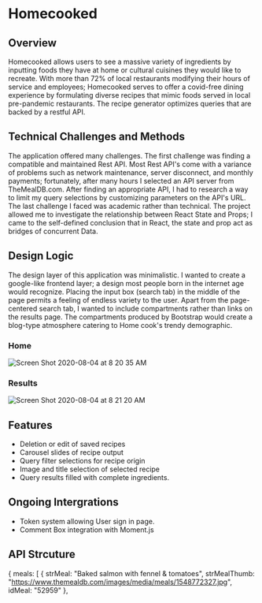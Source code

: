 # Homecooked

## Overview
Homecooked allows users to see a massive variety of ingredients by inputting foods they have at home or cultural cuisines they would like to recreate. With more than 72% of local restaurants modifying their hours of service and employees; Homecooked serves to offer a covid-free dining experience by formulating diverse recipes that mimic foods served in local pre-pandemic restaurants. The recipe generator optimizes queries that are backed by a restful API. 
## Technical Challenges and Methods
The application offered many challenges. The first challenge was finding a compatible and maintained Rest API. Most Rest API's come with a variance of problems such as network maintenance, server disconnect, and monthly payments; fortunately, after many hours I selected an API server from TheMealDB.com. After finding an appropriate API, I had to research a way to limit my query selections by customizing parameters on the API's URL. The last challenge I faced was academic rather than technical. The project allowed me to investigate the relationship between React State and Props; I came to the self-defined conclusion that in React, the state and prop act as bridges of concurrent Data. 
## Design Logic
The design layer of this application was minimalistic. I wanted to create a google-like frontend layer; a design most people born in the internet age would recognize. Placing the input box (search tab) in the middle of the page permits a feeling of endless variety to the user.  Apart from the page-centered search tab, I wanted to include compartments rather than links on the results page. The compartments produced by Bootstrap would create a blog-type atmosphere catering to Home cook's trendy demographic.
### Home

![Screen Shot 2020-08-04 at 8 20 35 AM](https://media.git.generalassemb.ly/user/28284/files/d42edc00-d62b-11ea-83a6-95ff8ce9bd1e)

### Results

![Screen Shot 2020-08-04 at 8 21 20 AM](https://media.git.generalassemb.ly/user/28284/files/e4df5200-d62b-11ea-813f-cd17eaaa68b9)

## Features

- Deletion or edit of saved recipes   
- Carousel slides of recipe output 
- Query filter selections  for recipe origin  
- Image and title selection of selected recipe 
- Query results filled with complete ingredients. 
## Ongoing Intergrations 

- Token system allowing User sign in page.  
- Comment Box integration with Moment.js  


## API Strcuture

{
meals: [
{
strMeal: "Baked salmon with fennel & tomatoes",
strMealThumb: "https://www.themealdb.com/images/media/meals/1548772327.jpg",
idMeal: "52959"
},
